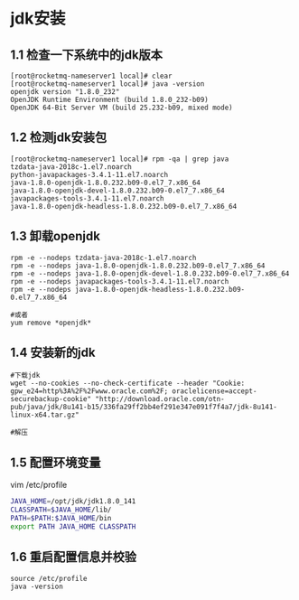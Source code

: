 # jdk安装

## 1.1  检查一下系统中的jdk版本 

```shell
[root@rocketmq-nameserver1 local]# clear
[root@rocketmq-nameserver1 local]# java -version
openjdk version "1.8.0_232"
OpenJDK Runtime Environment (build 1.8.0_232-b09)
OpenJDK 64-Bit Server VM (build 25.232-b09, mixed mode)
```



## 1.2  检测jdk安装包 

```shell
[root@rocketmq-nameserver1 local]# rpm -qa | grep java
tzdata-java-2018c-1.el7.noarch
python-javapackages-3.4.1-11.el7.noarch
java-1.8.0-openjdk-1.8.0.232.b09-0.el7_7.x86_64
java-1.8.0-openjdk-devel-1.8.0.232.b09-0.el7_7.x86_64
javapackages-tools-3.4.1-11.el7.noarch
java-1.8.0-openjdk-headless-1.8.0.232.b09-0.el7_7.x86_64
```

## 1.3  卸载openjdk 

```shell
rpm -e --nodeps tzdata-java-2018c-1.el7.noarch
rpm -e --nodeps java-1.8.0-openjdk-1.8.0.232.b09-0.el7_7.x86_64
rpm -e --nodeps java-1.8.0-openjdk-devel-1.8.0.232.b09-0.el7_7.x86_64
rpm -e --nodeps javapackages-tools-3.4.1-11.el7.noarch
rpm -e --nodeps java-1.8.0-openjdk-headless-1.8.0.232.b09-0.el7_7.x86_64

#或者
yum remove *openjdk*
```



## 1.4 安装新的jdk

```shell
#下载jdk
wget --no-cookies --no-check-certificate --header "Cookie: gpw_e24=http%3A%2F%2Fwww.oracle.com%2F; oraclelicense=accept-securebackup-cookie" "http://download.oracle.com/otn-pub/java/jdk/8u141-b15/336fa29ff2bb4ef291e347e091f7f4a7/jdk-8u141-linux-x64.tar.gz"

#解压

```



## 1.5 配置环境变量

vim /etc/profile

```bash
JAVA_HOME=/opt/jdk/jdk1.8.0_141
CLASSPATH=$JAVA_HOME/lib/
PATH=$PATH:$JAVA_HOME/bin
export PATH JAVA_HOME CLASSPATH
```



## 1.6 重启配置信息并校验

```shell
source /etc/profile
java -version
```

